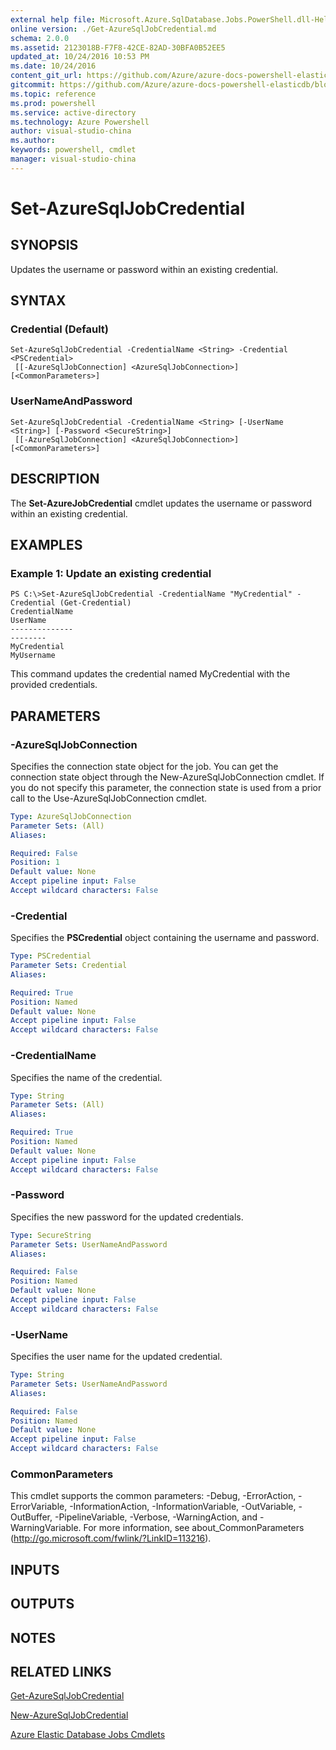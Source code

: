 ```yaml
---
external help file: Microsoft.Azure.SqlDatabase.Jobs.PowerShell.dll-Help.xml
online version: ./Get-AzureSqlJobCredential.md
schema: 2.0.0
ms.assetid: 2123018B-F7F8-42CE-82AD-30BFA0B52EE5
updated_at: 10/24/2016 10:53 PM
ms.date: 10/24/2016
content_git_url: https://github.com/Azure/azure-docs-powershell-elasticdb/blob/master/ElasticDB/ElasticDatabaseJobs/v0.8.33/Set-AzureSqlJobCredential.md
gitcommit: https://github.com/Azure/azure-docs-powershell-elasticdb/blob/21fb425e1aa4eed4def521cf4515fe66d60846c7/ElasticDB/ElasticDatabaseJobs/v0.8.33/Set-AzureSqlJobCredential.md
ms.topic: reference
ms.prod: powershell
ms.service: active-directory
ms.technology: Azure Powershell
author: visual-studio-china
ms.author: 
keywords: powershell, cmdlet
manager: visual-studio-china
---
```


# Set-AzureSqlJobCredential

## SYNOPSIS
Updates the username or password within an existing credential.

## SYNTAX

### Credential (Default)
```
Set-AzureSqlJobCredential -CredentialName <String> -Credential <PSCredential>
 [[-AzureSqlJobConnection] <AzureSqlJobConnection>] [<CommonParameters>]
```

### UserNameAndPassword
```
Set-AzureSqlJobCredential -CredentialName <String> [-UserName <String>] [-Password <SecureString>]
 [[-AzureSqlJobConnection] <AzureSqlJobConnection>] [<CommonParameters>]
```

## DESCRIPTION
The **Set-AzureJobCredential** cmdlet updates the username or password within an existing credential.

## EXAMPLES

### Example 1: Update an existing credential
```
PS C:\>Set-AzureSqlJobCredential -CredentialName "MyCredential" -Credential (Get-Credential) 
CredentialName                                                                 UserName                                                                      
--------------                                                                 --------                                                                      
MyCredential                                                                   MyUsername
```

This command updates the credential named MyCredential with the provided credentials.

## PARAMETERS

### -AzureSqlJobConnection
Specifies the connection state object for the job.
You can get the connection state object through the New-AzureSqlJobConnection cmdlet. 
If you do not specify this parameter, the connection state is used from a prior call to the Use-AzureSqlJobConnection cmdlet.

```yaml
Type: AzureSqlJobConnection
Parameter Sets: (All)
Aliases: 

Required: False
Position: 1
Default value: None
Accept pipeline input: False
Accept wildcard characters: False
```

### -Credential
Specifies the **PSCredential** object containing the username and password.

```yaml
Type: PSCredential
Parameter Sets: Credential
Aliases: 

Required: True
Position: Named
Default value: None
Accept pipeline input: False
Accept wildcard characters: False
```

### -CredentialName
Specifies the name of the credential.

```yaml
Type: String
Parameter Sets: (All)
Aliases: 

Required: True
Position: Named
Default value: None
Accept pipeline input: False
Accept wildcard characters: False
```

### -Password
Specifies the new password for the updated credentials.

```yaml
Type: SecureString
Parameter Sets: UserNameAndPassword
Aliases: 

Required: False
Position: Named
Default value: None
Accept pipeline input: False
Accept wildcard characters: False
```

### -UserName
Specifies the user name for the updated credential.

```yaml
Type: String
Parameter Sets: UserNameAndPassword
Aliases: 

Required: False
Position: Named
Default value: None
Accept pipeline input: False
Accept wildcard characters: False
```

### CommonParameters
This cmdlet supports the common parameters: -Debug, -ErrorAction, -ErrorVariable, -InformationAction, -InformationVariable, -OutVariable, -OutBuffer, -PipelineVariable, -Verbose, -WarningAction, and -WarningVariable. For more information, see about_CommonParameters (http://go.microsoft.com/fwlink/?LinkID=113216).

## INPUTS

## OUTPUTS

## NOTES

## RELATED LINKS

[Get-AzureSqlJobCredential](./Get-AzureSqlJobCredential.md)

[New-AzureSqlJobCredential](./New-AzureSqlJobCredential.md)

[Azure Elastic Database Jobs Cmdlets](./ElasticDatabaseJobs.md)



